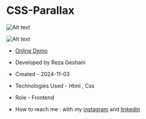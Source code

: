 # CSS-Parallax

![Alt text](https://github.com/user-attachments/assets/b89754d3-2a1f-4769-83e2-a5b38476e750)


![Alt text](https://github.com/user-attachments/assets/394ca053-17a4-4e54-9f65-d86711bf43fb)


- [Online Demo](https://rezageshaniweb.github.io/CSS-Parallax/)

- Developed by Reza Geshani

- Created - 2024-11-03

- Technologies Used - Html , Css

- Role - Frontend

- How to reach me : with my [instagram](https://www.instagram.com/rezageshani_web) and [linkedin](http://www.linkedin.com/in/reza-geshani-web)
